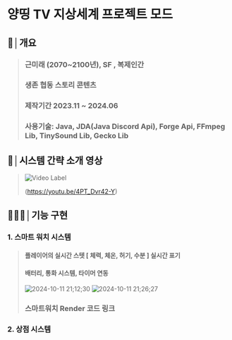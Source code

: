 # 양띵 TV 지상세계 프로젝트 모드

## 📝│개요
> ### 근미래 (2070~2100년), SF , 복제인간
> 
> ### 생존 협동 스토리 콘텐츠
> ### 제작기간 2023.11 ~ 2024.06
> ### 사용기술: Java, JDA(Java Discord Api), Forge Api, FFmpeg Lib, TinySound Lib, Gecko Lib

## 💬│시스템 간략 소개 영상
> ![Video Label](http://img.youtube.com/vi/4PT_Dvr42-Y/0.jpg)
> 
> (https://youtu.be/4PT_Dvr42-Y)


## 👨🏻‍💻│기능 구현
### 1. 스마트 워치 시스템 
> #### 플레이어의 실시간 스텟 [ 체력, 체온, 허기, 수분 ] 실시간 표기 
> #### 배터리, 통화 시스템, 타이머 연동
> ![2024-10-11 21;12;30](https://github.com/user-attachments/assets/06cc838f-d1df-4141-a809-9b934674b496)  ![2024-10-11 21;26;27](https://github.com/user-attachments/assets/a7e91948-b970-460b-97bc-245932e768b4)
> ### 스마트워치 Render 코드 링크

### 2. 상점 시스템
> 